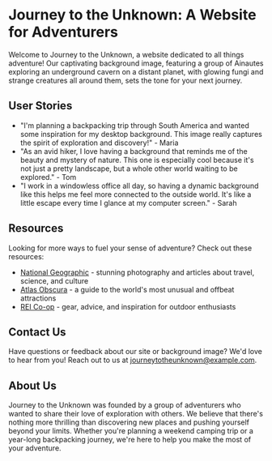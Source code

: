 <!--font:Montserrat-->

# Journey to the Unknown: A Website for Adventurers

Welcome to Journey to the Unknown, a website dedicated to all things adventure! Our captivating background image, featuring a group of Ainautes exploring an underground cavern on a distant planet, with glowing fungi and strange creatures all around them, sets the tone for your next journey.

## User Stories

- "I'm planning a backpacking trip through South America and wanted some inspiration for my desktop background. This image really captures the spirit of exploration and discovery!" - Maria
- "As an avid hiker, I love having a background that reminds me of the beauty and mystery of nature. This one is especially cool because it's not just a pretty landscape, but a whole other world waiting to be explored." - Tom
- "I work in a windowless office all day, so having a dynamic background like this helps me feel more connected to the outside world. It's like a little escape every time I glance at my computer screen." - Sarah

## Resources

Looking for more ways to fuel your sense of adventure? Check out these resources:

- [National Geographic](#) - stunning photography and articles about travel, science, and culture
- [Atlas Obscura](#) - a guide to the world's most unusual and offbeat attractions
- [REI Co-op](#) - gear, advice, and inspiration for outdoor enthusiasts

## Contact Us

Have questions or feedback about our site or background image? We'd love to hear from you! Reach out to us at [journeytotheunknown@example.com](mailto:journeytotheunknown@example.com).

## About Us

Journey to the Unknown was founded by a group of adventurers who wanted to share their love of exploration with others. We believe that there's nothing more thrilling than discovering new places and pushing yourself beyond your limits. Whether you're planning a weekend camping trip or a year-long backpacking journey, we're here to help you make the most of your adventure.

<!--

Write me content for website with wallpaper which alt text is:

"A group of Ainautes exploring an underground cavern on a distant planet, with glowing fungi and strange creatures all around them."

The name/title of the page should not be 1:1 copy of the alt text but rather a real content of the website which is using this wallpaper.

- Use markdown format 
- Start with heading
- Heading should be short and concise
- The content should look like a real website 
- The website should not be about the wallpaper, wallpaper is just a related background
- Heading should be contain work "wallpaper" or "background"
- Include real sections like references, contact, user stories, etc. use things relevant to the page purpose.
- Feel free to use structure like headings, bullets, numbering, blockquotes, paragraphs, horizontal lines, etc.
- You can use formatting like bold or _italic_
- You can include UTF-8 emojis
- Links should be only #hash anchors (and you can refer to the document itself)
- Do not include images


---


# Exploring the Depths: A Wallpaper for Adventurers

Welcome to Exploring the Depths, a website dedicated to all things adventure! Our wallpaper, featuring a group of Ainautes exploring an underground cavern on a distant planet, with glowing fungi and strange creatures all around them, is the perfect backdrop for your next journey.

## User Stories

- "I'm planning a backpacking trip through South America and wanted some inspiration for my desktop background. This wallpaper really captures the spirit of exploration and discovery!" - Maria
- "As an avid hiker, I love having a wallpaper that reminds me of the beauty and mystery of nature. This one is especially cool because it's not just a pretty landscape, but a whole other world waiting to be explored." - Tom
- "I work in a windowless office all day, so having a dynamic wallpaper like this helps me feel more connected to the outside world. It's like a little escape every time I glance at my computer screen." - Sarah

## Resources

Looking for more ways to fuel your sense of adventure? Check out these resources:

- [National Geographic](#) - stunning photography and articles about travel, science, and culture
- [Atlas Obscura](#) - a guide to the world's most unusual and offbeat attractions
- [REI Co-op](#) - gear, advice, and inspiration for outdoor enthusiasts

## Contact Us

Have questions or feedback about our site or wallpaper? We'd love to hear from you! Reach out to us at [exploringthedepths@example.com](mailto:exploringthedepths@example.com).

## About Us

Exploring the Depths was founded by a group of adventurers who wanted to share their love of exploration with others. We believe that there's nothing more thrilling than discovering new places and pushing yourself beyond your limits. Whether you're planning a weekend camping trip or a year-long backpacking journey, we're here to help you make the most of your adventure.


---


Heading should not include word "wallpaper". The website should not be about the wallpaper itself, wallpaper is just a related background, rewrite whole content.


---


# Journey to the Unknown: A Website for Adventurers

Welcome to Journey to the Unknown, a website dedicated to all things adventure! Our captivating background image, featuring a group of Ainautes exploring an underground cavern on a distant planet, with glowing fungi and strange creatures all around them, sets the tone for your next journey.

## User Stories

- "I'm planning a backpacking trip through South America and wanted some inspiration for my desktop background. This image really captures the spirit of exploration and discovery!" - Maria
- "As an avid hiker, I love having a background that reminds me of the beauty and mystery of nature. This one is especially cool because it's not just a pretty landscape, but a whole other world waiting to be explored." - Tom
- "I work in a windowless office all day, so having a dynamic background like this helps me feel more connected to the outside world. It's like a little escape every time I glance at my computer screen." - Sarah

## Resources

Looking for more ways to fuel your sense of adventure? Check out these resources:

- [National Geographic](#) - stunning photography and articles about travel, science, and culture
- [Atlas Obscura](#) - a guide to the world's most unusual and offbeat attractions
- [REI Co-op](#) - gear, advice, and inspiration for outdoor enthusiasts

## Contact Us

Have questions or feedback about our site or background image? We'd love to hear from you! Reach out to us at [journeytotheunknown@example.com](mailto:journeytotheunknown@example.com).

## About Us

Journey to the Unknown was founded by a group of adventurers who wanted to share their love of exploration with others. We believe that there's nothing more thrilling than discovering new places and pushing yourself beyond your limits. Whether you're planning a weekend camping trip or a year-long backpacking journey, we're here to help you make the most of your adventure.


---


Write me a Google font which is best fitting for the website.

Pick from the list:
- Exo 2
- Great Vibes
- Alegreya
- Lobster
- Barlow Condensed
- Creepster
- Lato
- IBM Plex Sans
- Cinzel Decorative
- Open Sans
- Cinzel
- Roboto
- Playfair Display
- Poppins
- Montserrat
- Orbitron
- Futura
- Raleway
- Inter
- Cabin
- Cormorant Garamond
- Dancing Script


Write just the font name nothing else.


---


Montserrat

-->
